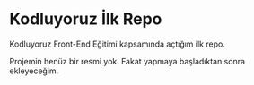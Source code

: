 # Kodluyoruz İlk Repo
Kodluyoruz Front-End Eğitimi kapsamında açtığım ilk repo.

Projemin henüz bir resmi yok. Fakat yapmaya başladıktan sonra ekleyeceğim.